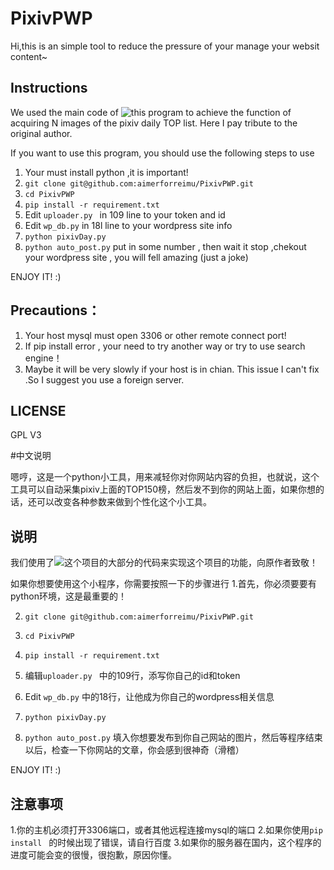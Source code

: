 # PixivPWP

Hi,this is an simple tool to reduce the pressure of your manage your websit content~

## Instructions

We used the main code of ![this program](https://github.com/tangrela/k1kmz) to achieve the function of acquiring N images of the pixiv daily TOP list. Here I pay tribute to the original author.

If you want to use this program, you should use the following steps to use
1. Your must install python ,it is important!
2. ```git clone git@github.com:aimerforreimu/PixivPWP.git```
3. ```cd PixivPWP ```
4. ```pip install -r requirement.txt ```
5. Edit ```uploader.py ``` in 109 line to your token and id
6. Edit ```wp_db.py``` in 18l line to your wordpress site info
7. ```python pixivDay.py``` 
8. ```python auto_post.py``` put in some number , then wait it stop ,chekout your wordpress site , you will fell amazing  (just a joke) 

ENJOY IT! :)

## Precautions：
1. Your host mysql must open 3306 or other remote connect port!
2. If pip install error , your need to try another way or try to use search engine！
3. Maybe it will be very slowly if your host is in chian. This issue I can't fix .So I suggest you use a foreign server.

## LICENSE 
GPL V3

#中文说明

嗯哼，这是一个python小工具，用来减轻你对你网站内容的负担，也就说，这个工具可以自动采集pixiv上面的TOP150榜，然后发不到你的网站上面，如果你想的话，还可以改变各种参数来做到个性化这个小工具。

## 说明

我们使用了![这个项目](https://github.com/tangrela/k1kmz)的大部分的代码来实现这个项目的功能，向原作者致敬！

如果你想要使用这个小程序，你需要按照一下的步骤进行
1.首先，你必须要要有python环境，这是最重要的！

2. ```git clone git@github.com:aimerforreimu/PixivPWP.git```

3. ```cd PixivPWP ```

4. ```pip install -r requirement.txt ```

5. 编辑```uploader.py ``` 中的109行，添写你自己的id和token

6. Edit ```wp_db.py``` 中的18行，让他成为你自己的wordpress相关信息

7. ```python pixivDay.py``` 

8. ```python auto_post.py``` 填入你想要发布到你自己网站的图片，然后等程序结束以后，检查一下你网站的文章，你会感到很神奇（滑稽）


ENJOY IT! :)

## 注意事项
1.你的主机必须打开3306端口，或者其他远程连接mysql的端口
2.如果你使用```pip install ``` 的时候出现了错误，请自行百度
3.如果你的服务器在国内，这个程序的进度可能会变的很慢，很抱歉，原因你懂。

